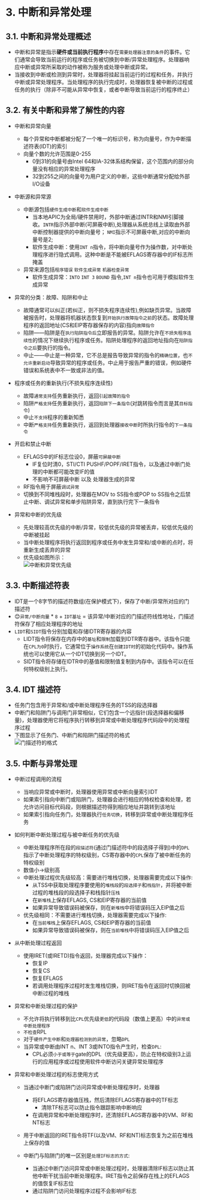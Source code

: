 # 3. 中断和异常处理

## 3.1. 中断和异常处理概述

- 中断和异常是指示**硬件或当前执行程序**中存在`需要处理器注意的条件`的事件。它们通常会导致当前运行的程序或任务被切换到中断/异常处理程序。处理器响应中断或异常所采取的动作被称为服务或处理中断或异常。
- 当接收到中断或检测到异常时，处理器将挂起当前运行的过程和任务，并执行中断或异常处理程序。当处理程序的执行完成时，处理器恢复被中断的过程或任务的执行（除非不可能从异常中恢复，或者中断导致当前运行的程序终止）

## 3.2. 有关中断和异常了解性的内容

- 中断和异常向量
  - 每个异常和中断都被分配了一个唯一的标识号，称为向量号，作为中断描述符表(IDT)的索引
  - 向量个数的允许范围是0-255
    - 0到31的向量号由Intel 64和IA-32体系结构保留，这个范围内的部分向量没有相应的异常处理程序
    - 32到255之间的向量号为用户定义的中断，这些中断通常分配给外部I/O设备
- 中断源和异常源
  - 中断源包括`硬件生成中断`和`软件生成中断`
    - 当本地APIC为全局/硬件禁用时，外部中断通过INTR和NMI引脚接收。`INTR`指示外部中断(可屏蔽中断),处理器从系统总线上读取由外部中断控制器提供的中断向量号； `NMI`指示不可屏蔽中断,对应的中断向量号是2;
    - 软件生成中断：使用`INT n`指令，将中断向量号作为操作数，对中断处理程序进行隐式调用。这种中断是不能被EFLAGS寄存器中的IF标志所掩盖
  - 异常来源包括`程序错误` `软件生成异常` `机器检查异常`
    - 软件生成异常：`INTO` `INT 3` `BOUND` 指令,`INT n`指令也可用于模拟软件生成异常

- 异常的分类：故障、陷阱和中止
  - 故障通常可以纠正(若纠正，则不损失程序连续性),例如缺页异常。当故障被报告时，处理器将机器状态恢复到`开始执行故障指令之前`的状态。故障处理程序的返回地址(CS和EIP寄存器保存的内容)指向`故障指令`
  - 陷阱——陷阱是在`执行陷阱指令后`立即报告的异常。陷阱允许在`不损失程序连续性`的情况下继续执行程序或任务。陷阱处理程序的返回地址指向在`陷阱指令之后`要执行的指令。
  - 中止——中止是一种异常，它不总是报告导致异常的指令的`精确位置`，也`不允许重新启动`导致异常的程序或任务。中止用于报告严重的错误，例如硬件错误和系统表中不一致或非法的值。
  
- 程序或任务的重新执行(不损失程序连续性)
  - 故障`通常支持`任务重新执行，返回`引起故障的指令`
  - 陷阱`严格支持`任务重新执行，返回`陷阱下一条指令`(对跳转指令而言是其`目标指令`)
  - 中止`不支持`程序的重新知悉
  - 中断`严格支持`任务重新执行，返回到处理器`接收中断`时所执行指令的`下一条指令`
  
- 开启和禁止中断
  - EFLAGS中的IF标志位设0，屏蔽`可屏蔽中断`
    - IF复位时清0，STI/CTI PUSHF/POPF/IRET指令，以及通过中断门处理的中断都可能改变IF的值
    - 不影响不可屏蔽中断 以及 处理器生成的异常
  - RF指令用于屏蔽`调试异常`
  - 切换到不同堆栈段时，处理器在MOV to SS指令或POP to SS指令之后禁止中断、调试异常和单步陷阱异常，直到执行完下一条指令

- 异常和中断的优先级
  - 先处理较高优先级的中断/异常，较低优先级的异常被丢弃，较低优先级的中断被挂起
  - 当中断处理程序将执行返回到程序或任务中发生异常和/或中断的点时，将重新生成丢弃的异常
  - 优先级如图所示：<br>
  ![中断和异常优先级](./images/1.jpg  "中断和异常优先级")<br>

## 3.3. 中断描述符表

- IDT是一个8字节的描述符数组(在保护模式下)，保存了中断/异常所对应的门描述符
- 😊`异常/中断向量` * `8` + `IDT基址` = 该异常/中断对应的门描述符线性地址，门描述符保存了相应处理程序的地址 
- `LIDT`和`SIDT`指令分别加载和存储IDTR寄存器的内容
  - LIDT指令将保存在内存中的`基址`和`限制`加载到IDTR寄存器中。该指令只能在`CPL为0`时执行，它通常位于`操作系统`在`创建IDT时`的初始化代码中。操作系统也可以使用它从一个IDT切换到另一个IDT。
  - SIDT指令将存储在IDTR中的基值和限制值复制到内存中。该指令可以在任何特权级别上执行。

## 3.4. IDT 描述符

- 任务门包含用于异常和/或中断处理程序任务的TSS的段选择器
- 中断门和陷阱门与调用门非常相似，它们包含一个远指针(段选择器和偏移量)，处理器使用它将程序执行转移到异常或中断处理程序代码段中的处理程序过程
- 下图显示了任务门、中断门和陷阱门描述符的格式<br>
  ![门描述符的格式](./images/2.png  "门描述符的格式")<br>

## 3.5. 中断与异常处理

- 中断过程调用的流程
  - 当响应异常或中断时，处理器使用异常或中断向量索引IDT
  - 如果索引指向中断门或陷阱门，处理器会进行相应的特权检查和处理，若允许访问目标代码段，则根据描述符得到相应地址并跳转到该地址
  - 如果索引指向任务门，处理器执行`任务切换`，转移到异常或中断处理程序任务
  
- 如何判断中断处理过程与被中断任务的优先级
  - 中断处理程序所在段的`段描述符`(通过门描述符中的段选择子得到)中的`DPL`指示了中断处理程序的特权级别，CS寄存器中的`CPL`保存了被中断任务的特权级别
  - 数值小->级别高
  - 中断处理过程优先级较高：需要进行堆栈切换，处理器需要完成以下操作:
    - 从TSS中获取处理程序要使用的`堆栈段`的`段选择子`和`栈指针`，并将被中断过程的堆栈段的段选择子和栈指针`压栈`
    - 在`新堆栈`上保存EFLAGS, CS和EIP寄存器的当前值
    - 如果异常导致错误码被保存，则在`新堆栈`中将错误码压入EIP值之后
  - 优先级相同：不需要进行堆栈切换，处理器需要完成以下操作:
    - 在`当前堆栈`上保存EFLAGS, CS和EIP寄存器的当前值
    - 如果异常导致错误码被保存，则在`当前堆栈`中将错误码压入EIP值之后

- 从中断处理过程返回
  - 使用IRET(或IRETD)指令返回，处理器完成以下操作：
    - 恢复IP
    - 恢复CS
    - 恢复EFLAGS
    - 若调用处理程序过程时发生堆栈切换，则IRET指令在返回时切换回被中断过程的堆栈

- 异常和中断处理过程的保护
  - 不允许将执行转移到比`CPL`优先级`更低`的代码段（数值上更高）中的`异常或中断处理程序`
  - `不检查`RPL 
  - 对于`硬件产生中断`和`处理器检测到的异常`，忽略`DPL`
  - 当异常或中断由INT n、INT 3或INTO指令产生时，检查`DPL`:
    - CPL必须`小于或等于`gate的DPL（优先级更高），防止在特权级别3上运行的应用程序或过程使用软件中断访问关键异常处理程序

- 异常和中断处理过程的标志使用方式
  - 当通过中断门或陷阱门访问异常或中断处理程序时，处理器
    - 将EFLAGS寄存器值压栈，然后清除EFLAGS寄存器中的TF标志
      - 清除TF标志可以防止指令跟踪影响中断响应
    - 在调用异常和中断处理程序时，还清除EFLAGS寄存器中的VM、RF和NT标志
  - 用于中断返回的IRET指令将TF(以及VM、RF和NT)标志恢复为之前在堆栈上保存的值
  
  - 中断门与陷阱门的唯一区别是`处理IF标志的方式`:
    - 当通过中断门访问异常或中断处理过程时，处理器清除IF标志以防止其他中断干扰当前中断处理程序。IRET指令之前保存在栈上的EFLAGS的值恢复IF标志位
    - 通过陷阱门访问处理程序过程不会影响IF标志
 



  